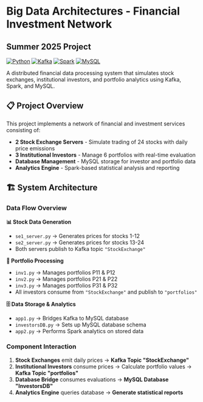 # Big Data Architectures - Financial Investment Network
## Summer 2025 Project

[![Python](https://img.shields.io/badge/Python-3.8+-blue.svg)](https://www.python.org)
[![Kafka](https://img.shields.io/badge/Apache%20Kafka-2.8+-orange.svg)](https://kafka.apache.org)
[![Spark](https://img.shields.io/badge/Apache%20Spark-3.0+-red.svg)](https://spark.apache.org)
[![MySQL](https://img.shields.io/badge/MySQL-8.0+-blue.svg)](https://www.mysql.com)

A distributed financial data processing system that simulates stock exchanges, institutional investors, and portfolio analytics using Kafka, Spark, and MySQL.

## 📋 Project Overview

This project implements a network of financial and investment services consisting of:
- **2 Stock Exchange Servers** - Simulate trading of 24 stocks with daily price emissions
- **3 Institutional Investors** - Manage 6 portfolios with real-time evaluation
- **Database Management** - MySQL storage for investor and portfolio data
- **Analytics Engine** - Spark-based statistical analysis and reporting

## 🏗️ System Architecture

### Data Flow Overview

**📊 Stock Data Generation**
- `se1_server.py` → Generates prices for stocks 1-12
- `se2_server.py` → Generates prices for stocks 13-24
- Both servers publish to Kafka topic `"StockExchange"`

**💼 Portfolio Processing**
- `inv1.py` → Manages portfolios P11 & P12
- `inv2.py` → Manages portfolios P21 & P22  
- `inv3.py` → Manages portfolios P31 & P32
- All investors consume from `"StockExchange"` and publish to `"portfolios"`

**🗄️ Data Storage & Analytics**
- `app1.py` → Bridges Kafka to MySQL database
- `investorsDB.py` → Sets up MySQL database schema
- `app2.py` → Performs Spark analytics on stored data

### Component Interaction

1. **Stock Exchanges** emit daily prices → **Kafka Topic "StockExchange"**
2. **Institutional Investors** consume prices → Calculate portfolio values → **Kafka Topic "portfolios"**
3. **Database Bridge** consumes evaluations → **MySQL Database "InvestorsDB"**
4. **Analytics Engine** queries database → **Generate statistical reports**

